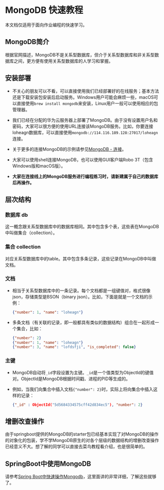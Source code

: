# MongoDB 快速教程

本文档仅适用于面向作业编程的快速学习。

## MongoDB简介

根据官网描述，MongoDB不是关系型数据库，但介于关系型数据库和非关系型数据库之间，更方便有使用关系型数据库的人学习和掌握。

## 安装部署

- 不关心的朋友可以不看，可以直接使用我们已经部署好的在线服务；基本方法还是下载安装包安装后启动服务。Windows用户可能会麻烦一些，macOS可以直接使用`brew install mongodb`来安装，Linux用户一般可以使用相应的包管理器。

- 我们已经在分配的华为云服务器上部署了MongoDB。由于没有设置用户名和密码，大家可以很方便的使用URL连接该MongoDB服务。比如，你要连接loheagn数据库，可以直接使用`mongodb://114.116.189.128:27017/loheagn`连接。

- 关于更多的连接MongoDB的示例请参见[MongoDB - 连接](https://www.runoob.com/mongodb/mongodb-connections.html)。

- 大家可以使用shell连接MongoDB，也可以使用GUI客户端Robo 3T（包含Windows版和macOS版）。

- **大家在连接线上的MongoDB服务进行编程练习时，请新建属于自己的数据库后再操作。**

## 层次结构

### 数据库 db

这一概念跟关系型数据库中的数据库相同。其中包含多个表，这些表在MongoDB中叫做集合（collection）。

### 集合 collection

对应关系型数据库中的table。其中包含多条记录，这些记录在MongoDB中叫做文档。

### 文档

- 相当于关系型数据库中的一条记录。每个文档都是一组键值对，格式很像json，存储类型是BSON（binary json）。比如，下面是就是一个文档的示例：
    ```json
    {"number": 1, "name": "loheagn"}
    ```

- 多条文档（有关联的记录，即一般都具有类似的数据结构）组合在一起形成一个集合，比如：
    ```json
    {"number": 2}
    {"number": 1, "name": "loheagn"}
    {"number": 3, "name": "lofdsfji", "is_completed": false}
    ```
### 主键

- MongoDB自动将`_id`字段设置为主键。`_id`是一个值类型为ObjectId的键值对。ObjectId是MongoDB根据时间戳、进程的PID等生成的。

- 例如，当我们向集合中插入文档`{"number": 2}`时，实际上将向集合中插入这样的记录：
  ```json
  {"_id" : ObjectId("5d5684334575cff42d834ec5"), "number": 2}
  ```

## 增删改查操作

由于springboot提供的MongoDB的starter包已经基本实现了对MongoDB的操作的对象化的包装，学不学MongoDB原生的对各个层级的数据结构的增删改查操作已经意义不大。想了解的同学可以直接去菜鸟教程看介绍，也是很简单的。

## SpringBoot中使用MongoDB

请参考[Spring Boot中快速操作Mongodb](https://juejin.im/post/5afb9de8518825426c690307)，这里面讲的非常详细，了解这些就够了。